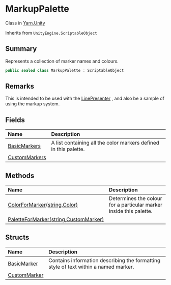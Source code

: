 # MarkupPalette

Class in [Yarn.Unity](/docs/api/csharp/yarn.unity.md)

Inherits from `UnityEngine.ScriptableObject`

## Summary


Represents a collection of marker names and colours.


```csharp
public sealed class MarkupPalette : ScriptableObject
```

## Remarks


This is intended to be used with the  <a href="yarn.unity.linepresenter.md">LinePresenter</a> , and
also be a sample of using the markup system.


## Fields

|Name|Description|
|:---|:---|
|[BasicMarkers](/docs/api/csharp/yarn.unity.markuppalette.basicmarkers.md)|A list containing all the color markers defined in this palette.|
|[CustomMarkers](/docs/api/csharp/yarn.unity.markuppalette.custommarkers.md)||

## Methods

|Name|Description|
|:---|:---|
|[ColorForMarker(string,Color)](/docs/api/csharp/yarn.unity.markuppalette.colorformarker.md)|Determines the colour for a particular marker inside this palette.|
|[PaletteForMarker(string,CustomMarker)](/docs/api/csharp/yarn.unity.markuppalette.paletteformarker.md)||

## Structs

|Name|Description|
|:---|:---|
|[BasicMarker](/docs/api/csharp/yarn.unity.markuppalette.basicmarker.md)|Contains information describing the formatting style of text within a named marker.|
|[CustomMarker](/docs/api/csharp/yarn.unity.markuppalette.custommarker.md)||

